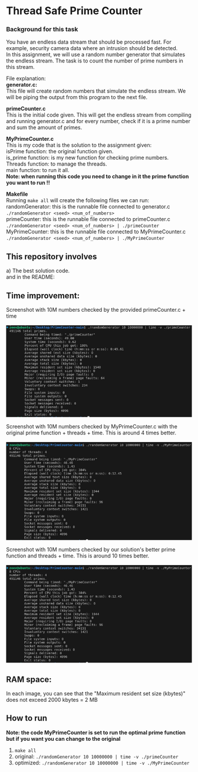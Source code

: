 # Thread Safe Prime Counter

### Background for this task </br>
You have an endless data stream that should be processed fast. For example, security camera data where an 
intrusion should be detected.</br>
In this assignment, we will use a random number generator that simulates the endless stream. The task is to count the number of prime numbers in this stream.</br>

File explanation:</br>
**generator.c:**</br>
This file will create random numbers that simulate the endless stream. We will be piping the output from this program to the next file.</br>

**primeCounter.c**</br>
This is the initial code given. This will get the endless stream from compiling and running generator.c and for every number, check if it is a prime number and sum the amount of primes.</br>

**MyPrimeCounter.c**</br>
This is my code that is the solution to the assignment given:</br>
isPrime function: the original function given.</br>
is_prime function: is my new function for checking prime numbers.</br>
Threads function: to manage the threads.</br>
main function: to run it all.</br>
**Note: when running this code you need to change in it the prime function you want to run !!**</br>

**Makefile**</br>
Running ``` make all ``` will create the following files we can run:</br>
randomGenerator: this is the runnable file connected to generator.c ``` ./randomGenerator <seed> <num_of_numbers> ```</br>
primeCounter: this is the runnable file connected to primeCounter.c ``` ./randomGenerator <seed> <num_of_numbers> | ./primeCounter ```</br>
MyPrimeCounter: this is the runnable file connected to MyPrimeCounter.c ``` ./randomGenerator <seed> <num_of_numbers> | ./MyPrimeCounter ```</br>

## This repository involves</br>
a) The best solution code. </br>
and in the README: </br>

## Time improvement:
Screenshot with 10M numbers checked by the provided primeCounter.c + time </br>   
![image](https://github.com/zeevfischer/PrimeCounter/blob/main/img/all%20original.png)</br>

Screenshot with 10M numbers checked by MyPrimeCounter.c with the original prime function + threads + time. This is around 4 times better. </br>  
![image](https://github.com/zeevfischer/PrimeCounter/blob/main/img/original%20prime%20add%20threads.png)</br>

Screenshot with 10M numbers checked by our solution's better prime function and threads + time. This is around 10 times better. </br>   
![image](https://github.com/zeevfischer/PrimeCounter/blob/main/img/original%20prime%20add%20threads.png)</br>

## RAM space:</br>
In each image, you can see that the "Maximum resident set size (kbytes)" does not exceed 2000 kbytes = 2 MB</br>

## How to run</br>
**Note: the code MyPrimeCounter is set to run the optimal prime function but if you want you can change to the original**</br>
1. ``` make all ```</br>
2. original: ``` ./randomGenerator 10 10000000 | time -v ./primeCounter ```</br>
3. optimized: ``` ./randomGenerator 10 10000000 | time -v ./MyPrimeCounter ```</br>
